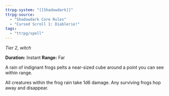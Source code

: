 ```yaml
---
ttrpg-system: "[[Shadowdark]]"
ttrpg-source: 
  - "Shadowdark Core Rules"
  - "Cursed Scroll 1: Diablerie!"
tags:
  - "ttrpg/spell"
---
```

*Tier 2, witch*

**Duration:** Instant
**Range:** Far

A rain of indignant frogs pelts a near-sized cube around a point you can see within range.

All creatures within the frog rain take 1d6 damage. Any surviving frogs hop away and disappear.


